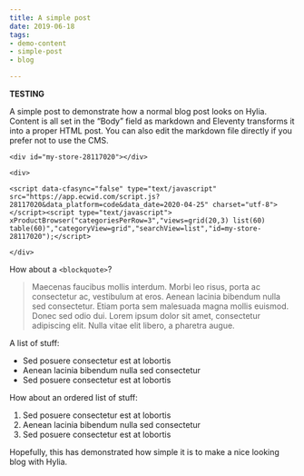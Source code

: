 ```yaml
---
title: A simple post
date: 2019-06-18
tags:
- demo-content
- simple-post
- blog

---
```

**TESTING**

A simple post to demonstrate how a normal blog post looks on Hylia. Content is
all set in the “Body” field as markdown and Eleventy transforms it into a proper
HTML post. You can also edit the markdown file directly if you prefer not to use
the CMS.

    <div id="my-store-28117020"></div>
    
    <div>
    
    <script data-cfasync="false" type="text/javascript" src="https://app.ecwid.com/script.js?28117020&data_platform=code&data_date=2020-04-25" charset="utf-8"></script><script type="text/javascript"> xProductBrowser("categoriesPerRow=3","views=grid(20,3) list(60) table(60)","categoryView=grid","searchView=list","id=my-store-28117020");</script>
    
    </div>

<div id="my-store-28117020"></div>

<div>

<script data-cfasync="false" type="text/javascript" src="[https://app.ecwid.com/script.js?28117020&data_platform=code&data_date=2020-04-25](https://app.ecwid.com/script.js?28117020&data_platform=code&data_date=2020-04-25 "https://app.ecwid.com/script.js?28117020&data_platform=code&data_date=2020-04-25")" charset="utf-8"></script><script type="text/javascript"> xProductBrowser("categoriesPerRow=3","views=grid(20,3) list(60) table(60)","categoryView=grid","searchView=list","id=my-store-28117020");</script>

</div>

How about a `<blockquote>`?

> Maecenas faucibus mollis interdum. Morbi leo risus, porta ac consectetur ac, vestibulum at eros. Aenean lacinia bibendum nulla sed consectetur. Etiam porta sem malesuada magna mollis euismod. Donec sed odio dui. Lorem ipsum dolor sit amet, consectetur adipiscing elit. Nulla vitae elit libero, a pharetra augue.

A list of stuff:

* Sed posuere consectetur est at lobortis
* Aenean lacinia bibendum nulla sed consectetur
* Sed posuere consectetur est at lobortis

How about an ordered list of stuff:

1. Sed posuere consectetur est at lobortis
2. Aenean lacinia bibendum nulla sed consectetur
3. Sed posuere consectetur est at lobortis

Hopefully, this has demonstrated how simple it is to make a nice looking blog with Hylia.